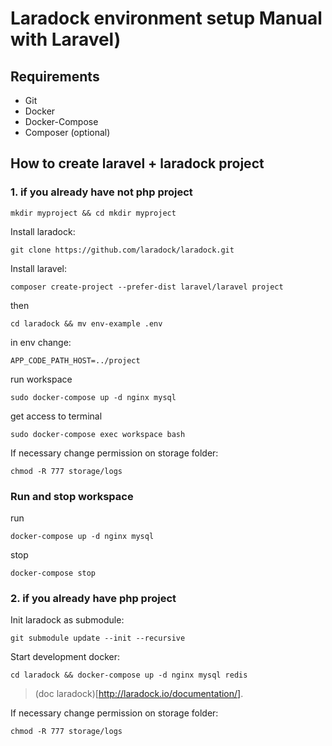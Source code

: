 # Laradock environment setup Manual  with Laravel) 

##  Requirements
- Git
- Docker
- Docker-Compose
- Composer (optional)

##  How to create laravel + laradock project 
### 1. if you already have not php project

    mkdir myproject && cd mkdir myproject

Install laradock:

    git clone https://github.com/laradock/laradock.git

Install laravel:

    composer create-project --prefer-dist laravel/laravel project

then

    cd laradock && mv env-example .env

in env change:

    APP_CODE_PATH_HOST=../project

run workspace

    sudo docker-compose up -d nginx mysql 

get access to terminal

    sudo docker-compose exec workspace bash


If necessary change permission on storage folder:

    chmod -R 777 storage/logs

### Run and stop workspace 

run

    docker-compose up -d nginx mysql
    
stop

    docker-compose stop  



###  2. if you already have php project

Init laradock as submodule:

    git submodule update --init --recursive

Start development docker:

    cd laradock && docker-compose up -d nginx mysql redis

> (doc laradock)[http://laradock.io/documentation/].

If necessary change permission on storage folder:

    chmod -R 777 storage/logs

